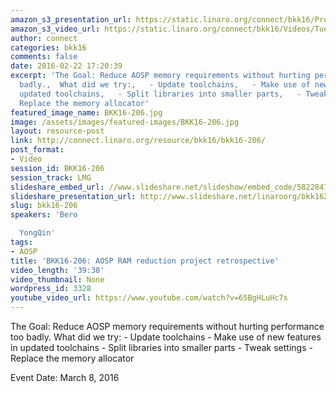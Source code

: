 ```yaml
---
amazon_s3_presentation_url: https://static.linaro.org/connect/bkk16/Presentations/Tuesday/BKK16-206.pdf
amazon_s3_video_url: https://static.linaro.org/connect/bkk16/Videos/Tuesday/BKK16-206%20AOSP%20RAM%20reduction%20project%20retrospective.mp4
author: connect
categories: bkk16
comments: false
date: 2016-02-22 17:20:39
excerpt: 'The Goal: Reduce AOSP memory requirements without hurting performance too
  badly.,  What did we try:,   - Update toolchains,   - Make use of new features in
  updated toolchains,   - Split libraries into smaller parts,   - Tweak settings,  -
  Replace the memory allocator'
featured_image_name: BKK16-206.jpg
image: /assets/images/featured-images/BKK16-206.jpg
layout: resource-post
link: http://connect.linaro.org/resource/bkk16/bkk16-206/
post_format:
- Video
session_id: BKK16-206
session_track: LMG
slideshare_embed_url: //www.slideshare.net/slideshow/embed_code/58228470
slideshare_presentation_url: http://www.slideshare.net/linaroorg/bkk16206-aosp-ram-reduction-project-retrospective
slug: bkk16-206
speakers: 'Bero

  YongQin'
tags:
- AOSP
title: 'BKK16-206: AOSP RAM reduction project retrospective'
video_length: '39:38'
video_thumbnail: None
wordpress_id: 3328
youtube_video_url: https://www.youtube.com/watch?v=65BgHLuHc7s
---
```


The Goal: Reduce AOSP memory requirements without hurting performance too badly.  What did we try:   - Update toolchains   - Make use of new features in updated toolchains   - Split libraries into smaller parts   - Tweak settings   - Replace the memory allocator

Event Date: March 8, 2016
